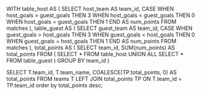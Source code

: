 WITH table_host AS (
    SELECT 
        host_team AS team_id,
        CASE 
            WHEN host_goals > guest_goals THEN 3 
            WHEN host_goals < guest_goals THEN 0 
            WHEN host_goals = guest_goals THEN 1
        END AS num_points
    FROM matches
),
table_guest AS (
    SELECT 
        guest_team AS team_id,
        CASE 
            WHEN guest_goals > host_goals THEN 3 
            WHEN guest_goals < host_goals THEN 0 
            WHEN guest_goals = host_goals THEN 1
        END AS num_points
    FROM matches
),
total_points AS (
    SELECT 
        team_id,
        SUM(num_points) AS total_points
    FROM (
        SELECT * FROM table_host
        UNION ALL
        SELECT * FROM table_guest
    )
    GROUP BY team_id
)

SELECT 
    T.team_id,
    T.team_name,
    COALESCE(TP.total_points, 0) AS total_points
FROM teams T
LEFT JOIN total_points TP ON T.team_id = TP.team_id
order by total_points desc;
